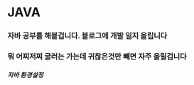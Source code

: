 # JAVA

<h3>자바 공부를 해볼겁니다. 블로그에 개발 일지 올립니다</h3>

<h3>뭐 어찌저찌 굴러는 가는데 귀찮은것만 빼면 자주 올릴겁니다</h3>

<h5>자바 환경설정</h5>

